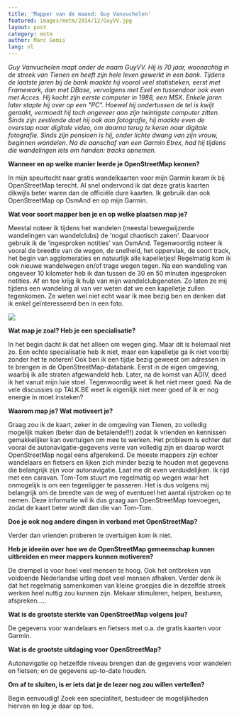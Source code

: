 ```yaml
---
title: 'Mapper van de maand: Guy Vanvuchelen'
featured: images/motm/2014/12/GuyVV.jpg
layout: post
category: motm
author: Marc Gemis
lang: nl
---
```


_Guy Vanvuchelen mapt onder de naam GuyVV.  Hij is 70 jaar, woonachtig in de streek van Tienen en  heeft zijn hele leven gewerkt in een bank. Tijdens de laatste jaren bij de bank maakte hij vooral veel statistieken, eerst met Framework, dan met DBase, vervolgens met Exel en tussendoor ook even met Acces. Hij kocht zijn eerste computer in 1988, een MSX. Enkele jaren later stapte hij over op een "PC". Hoewel hij ondertussen de tel is kwijt geraakt, vermoedt hij  toch ongeveer aan zijn twintigste computer zitten. Sinds zijn zestiende doet hij ook aan fotografie, hij maakte even de overstap naar digitale video, om daarna terug te keren naar digitale fotografie. Sinds zijn pensioen is hij, onder lichte dwang van zijn vrouw, beginnen wandelen. Na de aanschaf van een Garmin Etrex, had hij tijdens die wandelingen iets om handen: tracks opnemen._

**Wanneer en op welke manier leerde je OpenStreetMap kennen?**

In mijn speurtocht naar gratis wandelkaarten voor mijn Garmin kwam ik bij OpenStreetMap terecht. Al snel ondervond ik dat deze gratis kaarten dikwijls beter waren dan de officiële dure kaarten. Ik gebruik dan ook OpenStreetMap op OsmAnd en op mijn Garmin.

**Wat voor soort mapper ben je en op welke plaatsen map je?**

Meestal noteer ik tijdens het wandelen (meestal bewegwijzerde wandelingen van wandelclubs) de 'nogal chaotisch zaken'. Daarvoor gebruik ik de ‘ingesproken notities’ van OsmAnd. Tegenwoordig noteer ik vooral de breedte van de wegen, de snelheid, het oppervlak, de soort track, het begin van agglomeraties en natuurlijk alle kapelletjes! Regelmatig kom ik ook nieuwe wandelwegen en/of trage wegen tegen.  Na een wandeling van ongeveer 10 kilometer heb ik dan tussen de 30 en 50 minuten ingesproken notities. Af en toe krijg ik hulp van mijn wandelclubgenoten. Zo laten ze mij tijdens een wandeling al van ver weten dat we een kapelletje zullen tegenkomen. Ze weten wel niet echt waar ik mee bezig ben en denken dat ik enkel geïnteresseerd ben in een foto.

<img src="{{ site.baseurl }}/assets/images/motm/2014/12/Kapelletje_GuyVV.png"/>

**Wat map je zoal? Heb je een specialisatie?**

In het begin dacht ik dat het alleen om wegen ging. Maar dit is helemaal niet zo. Een echte specialisatie heb ik niet, maar een kapelletje ga ik niet voorbij zonder het te noteren! Ook ben ik een tijdje bezig geweest om adressen in te brengen in de OpenStreetMap-databank. Eerst in de eigen omgeving, waarbij ik alle straten afgewandeld heb. Later, na de komst van AGIV, deed ik het vanuit mijn luie stoel. Tegenwoordig weet ik het niet meer goed. Na de vele discussies op TALK.BE weet ik eigenlijk niet meer goed of ik er nog energie in moet insteken?

**Waarom map je? Wat motiveert je?**

Graag zou ik de kaart, zeker in de omgeving van Tienen, zo volledig mogelijk maken (beter dan de betalende!!!) zodat ik vrienden en kennissen gemakkelijker kan overtuigen om mee te werken. Het probleem is echter dat vooral de autonavigatie-gegevens verre van volledig zijn en daarop wordt OpenStreetMap nogal eens afgerekend. De meeste mappers zijn echter wandelaars en fietsers en lijken zich minder bezig te houden met gegevens die belangrijk zijn voor autonavigatie. Laat me dit even verduidelijken. Ik rijd met een caravan. Tom-Tom stuurt me regelmatig op wegen waar het onmogelijk is om een tegenligger te passeren. Het is dus volgens mij  belangrijk om de breedte van de weg of eventueel het aantal rijstroken op te nemen. Deze informatie wil ik dus graag aan OpenStreetMap toevoegen, zodat de kaart beter wordt dan die van Tom-Tom.

**Doe je ook nog andere dingen in verband met OpenStreetMap?**

Verder dan vrienden proberen te overtuigen kom ik niet.

**Heb je ideeën over hoe we de OpenStreetMap gemeenschap kunnen uitbreiden en meer mappers kunnen motiveren?**

De drempel is voor heel veel mensen te hoog.  Ook het ontbreken van voldoende Nederlandse uitleg doet veel mensen afhaken. Verder denk ik dat het regelmatig samenkomen van kleine groepjes die in dezelfde streek werken heel nuttig zou kunnen zijn. Mekaar stimuleren, helpen, besturen, afspreken…..

**Wat is de grootste sterkte van OpenStreetMap volgens jou?**

De gegevens voor wandelaars en fietsers met o.a. de gratis kaarten voor Garmin.

**Wat is de grootste uitdaging voor OpenStreetMap?**

Autonavigatie op hetzelfde niveau brengen dan de gegevens voor wandelen en fietsen; en de gegevens up-to-date houden.

**Om af te sluiten, is er iets dat je de lezer nog zou willen vertellen?**

Begin eenvoudig! Zoek een specialiteit, bestudeer de mogelijkheden hiervan en leg je daar op toe.
